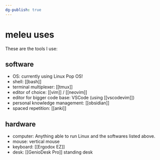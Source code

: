 ```yaml
---
dg-publish: true
---
```

# meleu uses

These are the tools I use:

## software

- OS: currently using Linux Pop OS!
- shell: [[bash]]
- terminal multiplexer: [[tmux]]
- editor of choice: [[vim]] / [[neovim]]
- editor for bigger code base: VSCode (using [[vscodevim]])
- personal knowledge management: [[obsidian]]
- spaced repetition: [[anki]]


## hardware

- computer: Anything able to run Linux and the softwares listed above.
- mouse: vertical mouse
- keyboard: [[Ergodox EZ]]
- desk: [[GenioDesk Pro]] standing desk
